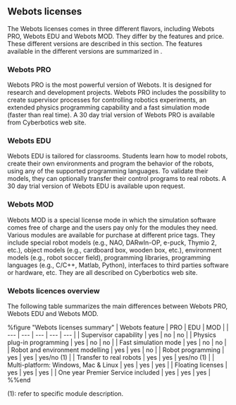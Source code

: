 ## Webots licenses

The Webots licenses comes in three different flavors, including Webots PRO,
Webots EDU and Webots MOD. They differ by the features and price. These
different versions are described in this section. The features available in the
different versions are summarized in .

### Webots PRO

Webots PRO is the most powerful version of Webots. It is designed for research
and development projects. Webots PRO includes the possibility to create
supervisor processes for controlling robotics experiments, an extended physics
programming capability and a fast simulation mode (faster than real time). A 30
day trial version of Webots PRO is available from Cyberbotics web site.

### Webots EDU

Webots EDU is tailored for classrooms. Students learn how to model robots,
create their own environments and program the behavior of the robots, using any
of the supported programming languages. To validate their models, they can
optionally transfer their control programs to real robots. A 30 day trial
version of Webots EDU is available upon request.

### Webots MOD

Webots MOD is a special license mode in which the simulation software comes free
of charge and the users pay only for the modules they need. Various modules are
available for purchase at different price tags. They include special robot
models (e.g., NAO, DARwIn-OP, e-puck, Thymio 2, etc.), object models (e.g.,
cardboard box, wooden box, etc.), environment models (e.g., robot soccer field),
programming libraries, programming languages (e.g., C/C++, Matlab, Python),
interfaces to third parties software or hardware, etc. They are all described on
Cyberbotics web site.

### Webots licences overview

The following table summarizes the main differences between Webots PRO, Webots
EDU and Webots MOD.

%figure "Webots licenses summary"
| Webots feature | PRO | EDU | MOD |
| --- | --- | --- | --- | --- |
| Supervisor capability | yes | no | no |
| Physics plug-in programming | yes | no | no |
| Fast simulation mode | yes | no | no |
| Robot and environment modelling | yes | yes | no |
| Robot programming | yes | yes | yes/no (1) |
| Transfer to real robots | yes | yes | yes/no (1) |
| Multi-platform: Windows, Mac & Linux | yes | yes | yes |
| Floating licenses | yes | yes | yes |
| One year Premier Service included | yes | yes | yes |
%%end

(1): refer to specific module description.

